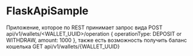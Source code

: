 # FlaskApiSample
Приложение, которое по REST принимает запрос вида POST api/v1/wallets/&lt;WALLET_UUID>/operation { operationType: DEPOSIT or WITHDRAW, amount: 1000 }, также есть возможность получить баланс кошелька GET api/v1/wallets/{WALLET_UUID}
